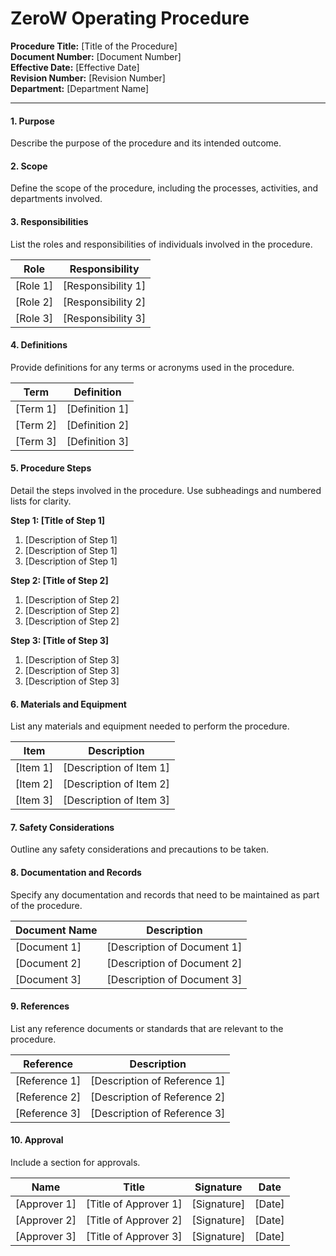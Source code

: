 # ZeroW Operating Procedure

**Procedure Title:** [Title of the Procedure]  
**Document Number:** [Document Number]  
**Effective Date:** [Effective Date]  
**Revision Number:** [Revision Number]  
**Department:** [Department Name]

---

#### 1. **Purpose**
Describe the purpose of the procedure and its intended outcome.

#### 2. **Scope**
Define the scope of the procedure, including the processes, activities, and departments involved.

#### 3. **Responsibilities**
List the roles and responsibilities of individuals involved in the procedure.

| Role        | Responsibility                                        |
|-------------|--------------------------------------------------------|
| [Role 1]    | [Responsibility 1]                                    |
| [Role 2]    | [Responsibility 2]                                    |
| [Role 3]    | [Responsibility 3]                                    |

#### 4. **Definitions**
Provide definitions for any terms or acronyms used in the procedure.

| Term        | Definition                                            |
|-------------|--------------------------------------------------------|
| [Term 1]    | [Definition 1]                                        |
| [Term 2]    | [Definition 2]                                        |
| [Term 3]    | [Definition 3]                                        |

#### 5. **Procedure Steps**
Detail the steps involved in the procedure. Use subheadings and numbered lists for clarity.

**Step 1: [Title of Step 1]**
1. [Description of Step 1]
2. [Description of Step 1]
3. [Description of Step 1]

**Step 2: [Title of Step 2]**
1. [Description of Step 2]
2. [Description of Step 2]
3. [Description of Step 2]

**Step 3: [Title of Step 3]**
1. [Description of Step 3]
2. [Description of Step 3]
3. [Description of Step 3]

#### 6. **Materials and Equipment**
List any materials and equipment needed to perform the procedure.

| Item             | Description                                            |
|------------------|--------------------------------------------------------|
| [Item 1]         | [Description of Item 1]                                |
| [Item 2]         | [Description of Item 2]                                |
| [Item 3]         | [Description of Item 3]                                |

#### 7. **Safety Considerations**
Outline any safety considerations and precautions to be taken.

#### 8. **Documentation and Records**
Specify any documentation and records that need to be maintained as part of the procedure.

| Document Name    | Description                                            |
|------------------|--------------------------------------------------------|
| [Document 1]     | [Description of Document 1]                            |
| [Document 2]     | [Description of Document 2]                            |
| [Document 3]     | [Description of Document 3]                            |

#### 9. **References**
List any reference documents or standards that are relevant to the procedure.

| Reference        | Description                                            |
|------------------|--------------------------------------------------------|
| [Reference 1]    | [Description of Reference 1]                           |
| [Reference 2]    | [Description of Reference 2]                           |
| [Reference 3]    | [Description of Reference 3]                           |

#### 10. **Approval**
Include a section for approvals.

| Name             | Title               | Signature      | Date             |
|------------------|---------------------|----------------|------------------|
| [Approver 1]     | [Title of Approver 1] | [Signature]    | [Date]           |
| [Approver 2]     | [Title of Approver 2] | [Signature]    | [Date]           |
| [Approver 3]     | [Title of Approver 3] | [Signature]    | [Date]           |
